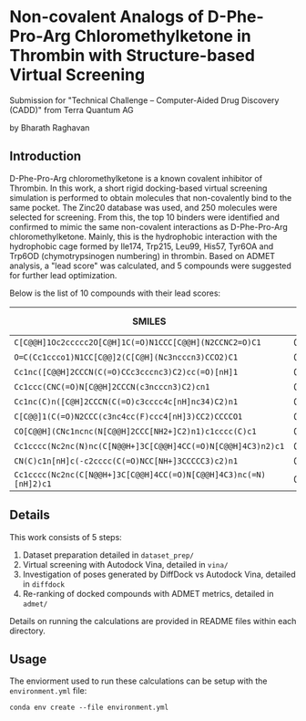 # Non-covalent Analogs of D-Phe-Pro-Arg Chloromethylketone in Thrombin with Structure-based Virtual Screening 

Submission for "Technical Challenge – Computer-Aided Drug Discovery (CADD)" from Terra Quantum AG

by Bharath Raghavan

## Introduction

D-Phe-Pro-Arg chloromethylketone is a known covalent inhibitor of Thrombin. In this work, a short rigid docking-based virtual screening simulation is performed to obtain molecules that non-covalently bind to the same pocket. The Zinc20 database was used, and 250 molecules were selected for screening. From this, the top 10 binders were identified and confirmed to mimic the same non-covalent interactions as D-Phe-Pro-Arg chloromethylketone. Mainly, this is the hydrophobic interaction with the hydrophobic cage formed by Ile174, Trp215, Leu99, His57, Tyr6OA and Trp6OD (chymotrypsinogen numbering) in thrombin. Based on ADMET analysis, a "lead score" was calculated, and 5 compounds were suggested for further lead optimization.

Below is the list of 10 compounds with their lead scores:

| SMILES       | Lead Score |
|-------------------------------------------------------|----------|
| `C[C@@H]1Oc2ccccc2O[C@H]1C(=O)N1CCC[C@@H](N2CCNC2=O)C1`	| 0.918034 |
| `O=C(Cc1ccco1)N1CC[C@@]2(C[C@H](Nc3ncccn3)CCO2)C1`	| 0.897855 |
|	`Cc1nc([C@@H]2CCCN(C(=O)CCc3cccnc3)C2)cc(=O)[nH]1`	| 0.896795 |
|	`Cc1ccc(CNC(=O)N[C@@H]2CCCN(c3ncccn3)C2)cn1` | 0.877063 |
|	`Cc1nc(C)n([C@H]2CCCN(C(=O)c3cccc4c[nH]nc34)C2)n1` |	0.845674 |
|	`C[C@@]1(C(=O)N2CCC(c3nc4cc(F)ccc4[nH]3)CC2)CCCCO1`	| 0.844407 |
|	`CO[C@@H](CNc1ncnc(N[C@@H]2CCC[NH2+]C2)n1)c1cccc(C)c1`	| 0.790751 |
|	`Cc1cccc(Nc2nc(N)nc(C[N@@H+]3C[C@@H]4CC(=O)N[C@@H]4C3)n2)c1`	| 0.698908 |
|	`CN(C)c1n[nH]c(-c2cccc(C(=O)NCC[NH+]3CCCCC3)c2)n1` |	0.695348 |
|	`Cc1cccc(Nc2nc(C[N@@H+]3C[C@@H]4CC(=O)N[C@@H]4C3)nc(=N)[nH]2)c1`	| 0.596646 |

## Details

This work consists of 5 steps:

1. Dataset preparation detailed in `dataset_prep/`
2. Virtual screening with Autodock Vina, detailed in  `vina/`
3. Investigation of poses generated by DiffDock vs Autodock Vina, detailed in `diffdock`
4. Re-ranking of docked compounds with ADMET metrics, detailed in `admet/`

Details on running the calculations are provided in README files within each directory.

## Usage

The enviorment used to run these calculations can be setup with the `environment.yml` file:

```
conda env create --file environment.yml
```

